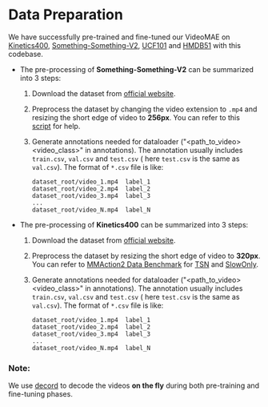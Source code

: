 # Data Preparation

We have successfully pre-trained and fine-tuned our VideoMAE on [Kinetics400](https://deepmind.com/research/open-source/kinetics), [Something-Something-V2](https://developer.qualcomm.com/software/ai-datasets/something-something), [UCF101](https://www.crcv.ucf.edu/data/UCF101.php) and [HMDB51](https://serre-lab.clps.brown.edu/resource/hmdb-a-large-human-motion-database/) with this codebase.

- The pre-processing of **Something-Something-V2** can be summarized into 3 steps:

  1. Download the dataset from [official website](https://developer.qualcomm.com/software/ai-datasets/something-something).

  2. Preprocess the dataset by changing the video extension to `.mp4` and resizing the short edge of video to **256px**. You can refer to this [script](https://github.com/open-mmlab/mmaction2/blob/master/tools/data/resize_videos.py) for help.

  3. Generate annotations needed for dataloader ("<path_to_video> <video_class>" in annotations). The annotation usually includes `train.csv`, `val.csv` and `test.csv` ( here `test.csv` is the same as `val.csv`). The format of `*.csv` file is like:

     ```
     dataset_root/video_1.mp4  label_1
     dataset_root/video_2.mp4  label_2
     dataset_root/video_3.mp4  label_3
     ...
     dataset_root/video_N.mp4  label_N
     ```

- The pre-processing of **Kinetics400** can be summarized into 3 steps:

  1. Download the dataset from [official website](https://deepmind.com/research/open-source/kinetics).

  2. Preprocess the dataset by resizing the short edge of video to **320px**. You can refer to [MMAction2 Data Benchmark](https://github.com/open-mmlab/mmaction2) for [TSN](https://github.com/open-mmlab/mmaction2/tree/master/configs/recognition/tsn#kinetics-400-data-benchmark-8-gpus-resnet50-imagenet-pretrain-3-segments) and [SlowOnly](https://github.com/open-mmlab/mmaction2/tree/master/configs/recognition/slowonly#kinetics-400-data-benchmark).

  3. Generate annotations needed for dataloader ("<path_to_video> <video_class>" in annotations). The annotation usually includes `train.csv`, `val.csv` and `test.csv` ( here `test.csv` is the same as `val.csv`). The format of `*.csv` file is like:

     ```
     dataset_root/video_1.mp4  label_1
     dataset_root/video_2.mp4  label_2
     dataset_root/video_3.mp4  label_3
     ...
     dataset_root/video_N.mp4  label_N
     ```

### Note:

We use [decord](https://github.com/dmlc/decord) to decode the videos **on the fly** during both pre-training and fine-tuning phases.